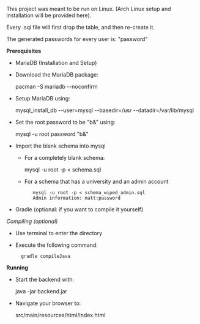 This project was meant to be run on Linux. (Arch Linux setup and installation will be provided here).

Every .sql file will first drop the table, and then re-create it.

The generated passwords for every user is: "password"

**Prerequisites**

   - MariaDB (Installation and Setup)
    
   * Download the MariaDB package:
 
        pacman -S mariadb --noconfirm
        
   * Setup MariaDB using: 
           
        mysql_install_db --user=mysql --basedir=/usr --datadir=/var/lib/mysql
    
   * Set the root password to be "b&" using:
            
        mysql -u root password "b&"
         
   * Import the blank schema into mysql    
            
       * For a completely blank schema:
     
            mysql -u root -p < schema.sql
        
        * For a schema that has a university and an admin account
                  
                 mysql -u root -p < schema_wiped_admin.sql
                 Admin information: matt:password

- Gradle (optional: if you want to compile it yourself)


*Compiling (optional)*

- Use terminal to enter the directory
    
- Execute the following command:

        gradle compileJava

**Running**

   - Start the backend with: 
    
        java -jar backend.jar
    
   - Navigate your browser to:

        src/main/resources/html/index.html

